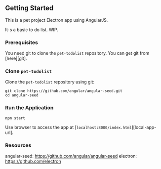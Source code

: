 ## Getting Started

This is a pet project Electron app using AngularJS.

It-s a basic to do list. WIP.

### Prerequisites

You need git to clone the `pet-todolist` repository. You can get git from [here][git].

### Clone `pet-todolist`

Clone the `pet-todolist` repository using git:

```
git clone https://github.com/angular/angular-seed.git
cd angular-seed
```

### Run the Application

```
npm start
```

Use browser to access the app at [`localhost:8000/index.html`][local-app-url].

### Resources

angular-seed: https://github.com/angular/angular-seed
electron: https://github.com/electron



